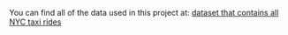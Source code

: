 You can find all of the data used in this project at: [dataset that contains all NYC taxi rides](https://www1.nyc.gov/site/tlc/about/tlc-trip-record-data.page)